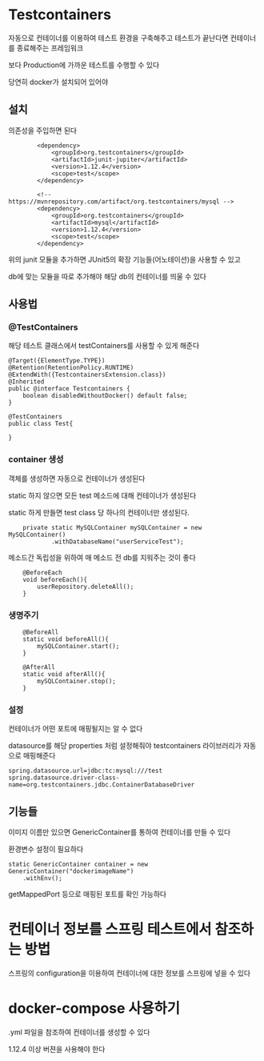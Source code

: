 # Testcontainers
자동으로 컨테이너를 이용하여 테스트 환경을 구축해주고 테스트가 끝난다면 컨테이너를 종료해주는 프레임워크

보다 Production에 가까운 테스트를 수행할 수 있다

당연히 docker가 설치되어 있어야

## 설치
의존성을 주입하면 된다

```
		<dependency>
			<groupId>org.testcontainers</groupId>
			<artifactId>junit-jupiter</artifactId>
			<version>1.12.4</version>
			<scope>test</scope>
		</dependency>

		<!-- https://mvnrepository.com/artifact/org.testcontainers/mysql -->
		<dependency>
			<groupId>org.testcontainers</groupId>
			<artifactId>mysql</artifactId>
			<version>1.12.4</version>
			<scope>test</scope>
		</dependency>
```

위의 junit 모듈을 추가하면 JUnit5의 확장 기능들(어노테이션)을 사용할 수 있고

db에 맞는 모듈을 따로 추가해야 해당 db의 컨테이너를 띄울 수 있다

## 사용법
### @TestContainers
해당 테스트 클래스에서 testContainers를 사용할 수 있게 해준다

```
@Target({ElementType.TYPE})
@Retention(RetentionPolicy.RUNTIME)
@ExtendWith({TestcontainersExtension.class})
@Inherited
public @interface Testcontainers {
    boolean disabledWithoutDocker() default false;
}

@TestContainers
public class Test{

}

```

### container 생성
객체를 생성하면 자동으로 컨테이너가 생성된다

static 하지 않으면 모든 test 메소드에 대해 컨테이너가 생성된다

static 하게 만들면 test class 당 하나의 컨테이너만 생성된다.
```
    private static MySQLContainer mySQLContainer = new MySQLContainer()
            .withDatabaseName("userServiceTest");
```

메소드간 독립성을 위하여 매 메소드 전 db를 지워주는 것이 좋다
```
    @BeforeEach
    void beforeEach(){
        userRepository.deleteAll();
    }
```

### 생명주기
```
    @BeforeAll
    static void beforeAll(){
        mySQLContainer.start();
    }

    @AfterAll
    static void afterAll(){
        mySQLContainer.stop();
    }

```

### 설정
컨테이너가 어떤 포트에 매핑될지는 알 수 없다

datasource를 해당 properties 처럼 설정해줘야 testcontainers 라이브러리가 자동으로 매핑해준다

```
spring.datasource.url=jdbc:tc:mysql:///test
spring.datasource.driver-class-name=org.testcontainers.jdbc.ContainerDatabaseDriver
```

## 기능들
이미지 이름만 있으면 GenericContainer를 통하여 컨테이너를 만들 수 있다

환경변수 설정이 필요하다

```
static GenericContainer container = new GenericContainer("dockerimageName")
    .withEnv();
```

getMappedPort 등으로 매핑된 포트를 확인 가능하다

# 컨테이너 정보를 스프링 테스트에서 참조하는 방법
스프링의 configuration을 이용하여 컨테이너에 대한 정보를 스프링에 넣을 수 있다

# docker-compose 사용하기
.yml 파일을 참조하여 컨테이너를 생성할 수 있다

1.12.4 이상 버젼을 사용해야 한다

